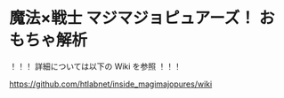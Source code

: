 # 魔法×戦士 マジマジョピュアーズ！ おもちゃ解析

！！！ 詳細については以下の Wiki を参照 ！！！

https://github.com/htlabnet/inside_magimajopures/wiki

